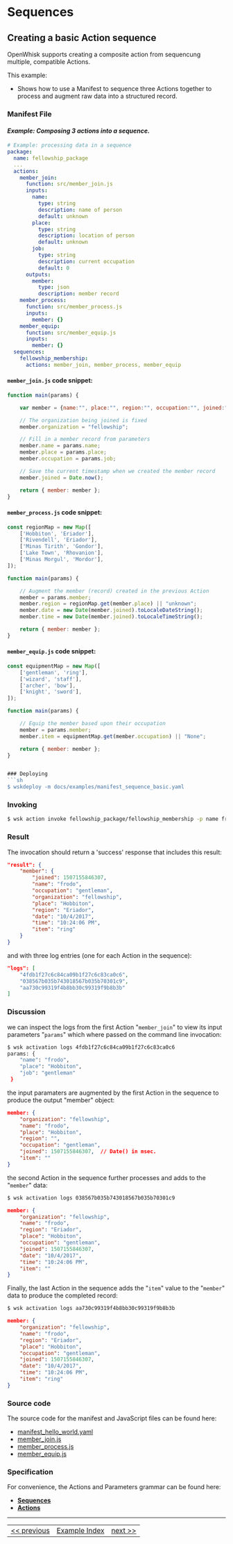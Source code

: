 # Sequences

## Creating a basic Action sequence

OpenWhisk supports creating a composite action from sequencung multiple, compatible Actions.

This example:
- Shows how to use a Manifest to sequence three Actions together to process and augment raw data into a structured record.

### Manifest File

#### _Example: Composing 3 actions into a sequence._
```yaml
# Example: processing data in a sequence
package:
  name: fellowship_package
  ...
  actions:
    member_join:
      function: src/member_join.js
      inputs:
        name:
          type: string
          description: name of person
          default: unknown
        place:
          type: string
          description: location of person
          default: unknown
        job:
          type: string
          description: current occupation
          default: 0
      outputs:
        member:
          type: json
          description: member record
    member_process:
      function: src/member_process.js
      inputs:
        member: {}
    member_equip:
      function: src/member_equip.js
      inputs:
        member: {}
  sequences:
    fellowship_membership:
      actions: member_join, member_process, member_equip
```

#### ```member_join.js``` code snippet:
```javascript
function main(params) {

    var member = {name:"", place:"", region:"", occupation:"", joined:"", organization:"", item:"" };

    // The organization being joined is fixed
    member.organization = "fellowship";

    // Fill in a member record from parameters
    member.name = params.name;
    member.place = params.place;
    member.occupation = params.job;

    // Save the current timestamp when we created the member record
    member.joined = Date.now();

    return { member: member };
}
```

#### ```member_process.js``` code snippet:
```javascript
const regionMap = new Map([
    ['Hobbiton', 'Eriador'],
    ['Rivendell', 'Eriador'],
    ['Minas Tirith', 'Gondor'],
    ['Lake Town', 'Rhovanion'],
    ['Minas Morgul', 'Mordor'],
]);

function main(params) {

    // Augment the member (record) created in the previous Action
    member = params.member;
    member.region = regionMap.get(member.place) || "unknown";
    member.date = new Date(member.joined).toLocaleDateString();
    member.time = new Date(member.joined).toLocaleTimeString();

    return { member: member };
}
```

#### ```member_equip.js``` code snippet:
```javascript
const equipmentMap = new Map([
    ['gentleman', 'ring'],
    ['wizard', 'staff'],
    ['archer', 'bow'],
    ['knight', 'sword'],
]);

function main(params) {

    // Equip the member based upon their occupation
    member = params.member;
    member.item = equipmentMap.get(member.occupation) || "None";

    return { member: member };
}


### Deploying
```sh
$ wskdeploy -m docs/examples/manifest_sequence_basic.yaml
```

### Invoking
```sh
$ wsk action invoke fellowship_package/fellowship_membership -p name frodo -p place Hobbiton -p job gentleman  -b
```

### Result
The invocation should return a 'success' response that includes this result:
```json
"result": {
    "member": {
        "joined": 1507155846307,
        "name": "frodo",
        "occupation": "gentleman",
        "organization": "fellowship",
        "place": "Hobbiton",
        "region": "Eriador",
        "date": "10/4/2017",
        "time": "10:24:06 PM",
        "item": "ring"
    }
}
```

and with three log entries (one for each Action in the sequence):
```json
"logs": [
    "4fdb1f27c6c84ca09b1f27c6c83ca0c6",
    "038567b035b743018567b035b70301c9",
    "aa730c99319f4b8bb30c99319f9b8b3b"
]
```

### Discussion

we can inspect the logs from the first Action "```member_join```" to view its input parameters "```params```" which where passed on the command line invocation:
```sh
$ wsk activation logs 4fdb1f27c6c84ca09b1f27c6c83ca0c6
params: {
    "name": "frodo",
    "place": "Hobbiton",
    "job": "gentleman"
 }
```
the input paramaters are augmented by the first Action in the sequence to produce the output "member" object:

```json
member: {
    "organization": "fellowship",
    "name": "frodo",
    "place": "Hobbiton",
    "region": "",
    "occupation": "gentleman",
    "joined": 1507155846307,  // Date() in msec.
    "item": ""
}

```

the second Action in the sequence further processes and adds to the "```member```" data:
```sh
$ wsk activation logs 038567b035b743018567b035b70301c9

```

```json
member: {
    "organization": "fellowship",
    "name": "frodo",
    "region": "Eriador",
    "place": "Hobbiton",
    "occupation": "gentleman",
    "joined": 1507155846307,
    "date": "10/4/2017",
    "time": "10:24:06 PM",
    "item": ""
}
```

Finally, the last Action in the sequence adds the "```item```" value to the "```member```" data to produce the completed record:
```sh
$ wsk activation logs aa730c99319f4b8bb30c99319f9b8b3b

```

```json
member: {
    "organization": "fellowship",
    "name": "frodo",
    "region": "Eriador",
    "place": "Hobbiton",
    "occupation": "gentleman",
    "joined": 1507155846307,
    "date": "10/4/2017",
    "time": "10:24:06 PM",
    "item": "ring"
}
```

### Source code
The source code for the manifest and JavaScript files can be found here:
- [manifest_hello_world.yaml](examples/manifest_sequence_basic.yaml)
- [member_join.js](examples/src/member_join.js)
- [member_process.js](examples/src/member_process.js)
- [member_equip.js](examples/src/member_equip.js)

### Specification
For convenience, the Actions and Parameters grammar can be found here:
- **[Sequences](../specification/html/spec_sequences.md#sequences)**
- **[Actions](../specification/html/spec_actions.md#actions)**

---
<!--
 Bottom Navigation
-->
<html>
<div align="center">
<table align="center">
  <tr>
    <td><a href="wskdeploy_action_env_var_parms.md#actions">&lt;&lt;&nbsp;previous</a></td>
    <td><a href="programming_guide.md#guided-examples">Example Index</a></td>
    <td><a href="wskdeploy_triggerrule_basic.md#triggers-and-rules">next&nbsp;&gt;&gt;</a></td>
  </tr>
</table>
</div>
</html>
